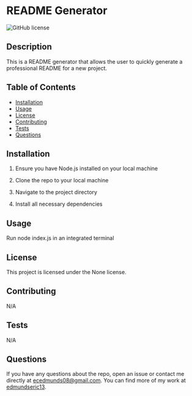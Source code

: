 # README Generator

  ![GitHub license](https://img.shields.io/badge/license-None-blue.svg)

  ## Description

  This is a README generator that allows the user to quickly generate a professional README for a new project.

  ## Table of Contents

  - [Installation](#installation)
  - [Usage](#usage)
  - [License](#license)
  - [Contributing](#contributing)
  - [Tests](#tests)
  - [Questions](#questions)

  ## Installation

  1. Ensure you have Node.js installed on your local machine

  2. Clone the repo to your local machine

  3. Navigate to the project directory

  4. Install all necessary dependencies

  ## Usage

  Run node index.js in an integrated terminal

  ## License

  This project is licensed under the None license.

  ## Contributing

  N/A

  ## Tests

  N/A

  ## Questions

  If you have any questions about the repo, open an issue or contact me directly at ecedmunds08@gmail.com. You can find more of my work at [edmundseric13](https://github.com/edmundseric13/).
  